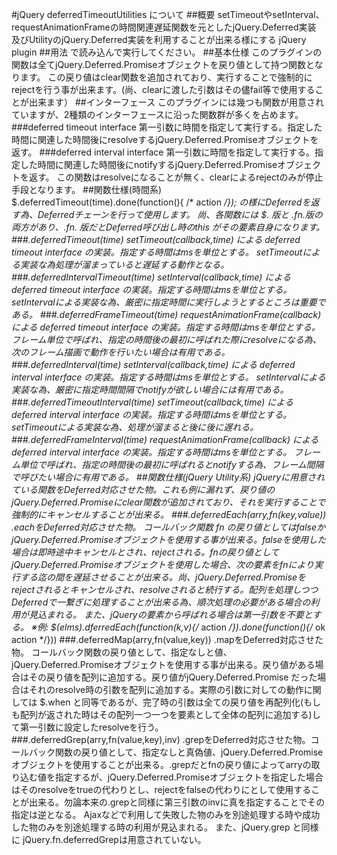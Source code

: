 #jQuery deferredTimeoutUtilities について
##概要
setTimeoutやsetInterval、requestAnimationFrameの時間関連遅延関数を元としたjQuery.Deferred実装 及びUtilityのjQuery.Deferred実装を利用することが出来る様にする jQuery plugin
##用法
    <script type="text/javascript" src="https://ajax.googleapis.com/ajax/libs/jquery/1.10.2/jquery.min.js"></script>
    <script type="text/javascript" src="./js/jquery.deferredTimeoutUtilities.js"></script>
で読み込んで実行してください。
##基本仕様
このプラグインの関数は全てjQuery.Deferred.Promiseオブジェクトを戻り値として持つ関数となります。
この戻り値はclear関数を追加されており、実行することで強制的にrejectを行う事が出来ます。(尚、clearに渡した引数はその儘fail等で使用することが出来ます）
##インターフェース
このプラグインには幾つも関数が用意されていますが、2種類のインターフェースに沿った関数群が多くを占めます。
###deferred timeout interface
第一引数に時間を指定して実行する。指定した時間に関連した時間後にresolveするjQuery.Deferred.Promiseオブジェクトを返す。
###deferred interval interface
第一引数に時間を指定して実行する。指定した時間に関連した時間後にnotifyするjQuery.Deferred.Promiseオブジェクトを返す。
この関数はresolveになることが無く、clearによるrejectのみが停止手段となります。
##関数仕様(時間系)
    $.deferredTimeout(time).done(function(){ /* action */});
の様にDeferredを返す為、Deferredチェーンを行って使用します。
尚、各関数には $. 版と $.fn. 版の両方があり、$.fn. 版だとDeferred呼び出し時のthis がその要素自身になります。
###.deferredTimeout(time)
setTimeout(callback,time) による deferred timeout interface の実装。指定する時間はmsを単位とする。
setTimeoutによる実装な為処理が溜まっていると遅延する動作となる。
###.deferredIntervalTimeout(time)
setInterval(callback,time) による deferred timeout interface の実装。指定する時間はmsを単位とする。
setIntervalによる実装な為、厳密に指定時間に実行しようとするところは重要である。
###.deferredFrameTimeout(time)
requestAnimationFrame(callback) による deferred timeout interface の実装。指定する時間はmsを単位とする。
フレーム単位で呼ばれ、指定の時間後の最初に呼ばれた際にresolveになる為、次のフレーム描画で動作を行いたい場合は有用である。
###.deferredInterval(time)
setInterval(callback,time) による deferred interval interface の実装。指定する時間はmsを単位とする。
setIntervalによる実装な為、厳密に指定時間間隔でnotifyが欲しい場合には有用である。
###.deferredTimeoutInterval(time)
setTimeout(callback,time) による deferred interval interface の実装。指定する時間はmsを単位とする。
setTimeoutによる実装な為、処理が溜まると後に後に遅れる。
###.deferredFrameInterval(time)
requestAnimationFrame(callback) による deferred interval interface の実装。指定する時間はmsを単位とする。
フレーム単位で呼ばれ、指定の時間後の最初に呼ばれるとnotifyする為、フレーム間隔で呼びたい場合に有用である。
##関数仕様(jQuery Utility系)
jQueryに用意されている関数をDeferred対応させた物。これも例に漏れず、戻り値のjQuery.Deferred.Promiseにclear関数が追加されており、それを実行することで強制的にキャンセルすることが出来る。
###.deferredEach(arry,fn(key,value))
.eachをDeferred対応させた物。
コールバック関数 fn の戻り値としてはfalseかjQuery.Deferred.Promiseオブジェクトを使用する事が出来る。falseを使用した場合は即時途中キャンセルとされ、rejectされる。fnの戻り値としてjQuery.Deferred.Promiseオブジェクトを使用した場合、次の要素をfnにより実行する迄の間を遅延させることが出来る。尚、jQuery.Deferred.Promiseをrejectされるとキャンセルされ、resolveされると続行する。配列を処理しつつDeferredで一繋ぎに処理することが出来る為、順次処理の必要がある場合の利用が見込まれる。
また、jQueryの要素から呼ばれる場合は第一引数を不要とする。
※例: 
    $(elms).dferredEach(function(k,v){/* action */}).done(function(){/* ok action */}))
###.deferredMap(arry,fn(value,key))
.mapをDeferred対応させた物。 コールバック関数の戻り値として、指定なしと値、jQuery.Deferred.Promiseオブジェクトを使用する事が出来る。戻り値がある場合はその戻り値を配列に追加する。戻り値がjQuery.Deferred.Promise だった場合はそれのresolve時の引数を配列に追加する。実際の引数に対しての動作に関しては $.when と同等であるが、完了時の引数は全ての戻り値を再配列化(もしも配列が返された時はその配列一つ一つを要素として全体の配列に追加する)して第一引数に設定したresolveを行う。
###.deferredGrep(arry,fn(value,key),inv)
.grepをDeferred対応させた物。コールバック関数の戻り値として、指定なしと真偽値、jQuery.Deferred.Promiseオブジェクトを使用することが出来る。.grepだとfnの戻り値によってarryの取り込む値を指定するが、jQuery.Deferred.Promiseオブジェクトを指定した場合はそのresolveをtrueの代わりとし、rejectをfalseの代わりにとして使用することが出来る。勿論本来の.grepと同様に第三引数のinvに真を指定することでその指定は逆となる。
Ajaxなどで利用して失敗した物のみを別途処理する時や成功した物のみを別途処理する時の利用が見込まれる。
また、jQuery.grep と同様に jQuery.fn.deferredGrepは用意されていない。